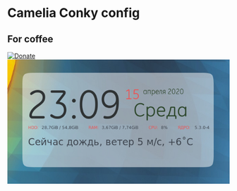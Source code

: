 # Camelia Conky config
## For coffee
[![Donate](https://img.shields.io/badge/Donate-PayPal-green.svg)](https://paypal.me/camellan/5)
![Screenshot](https://github.com/camellan/Camelia/blob/master/Camelia.jpg)
